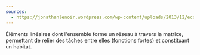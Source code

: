 ```yaml
---
sources:
  - https://jonathanlenoir.wordpress.com/wp-content/uploads/2013/12/ecologie-du-paysage.pdf
---
```

Éléments linéaires dont l'ensemble forme un réseau à travers la matrice, permettant de relier des tâches entre elles (fonctions fortes) et constituant un habitat.